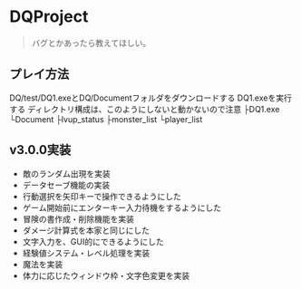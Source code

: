 # DQProject

> バグとかあったら教えてほしい。

## プレイ方法

DQ/test/DQ1.exeとDQ/Documentフォルダをダウンロードする
DQ1.exeを実行する
ディレクトリ構成は、このようにしないと動かないので注意
├DQ1.exe
└Document
 ├lvup_status
 ├monster_list
 └player_list

## v3.0.0実装

- 敵のランダム出現を実装
- データセーブ機能の実装
- 行動選択を矢印キーで操作できるようにした
- ゲーム開始前にエンターキー入力待機をするようにした
- 冒険の書作成・削除機能を実装
- ダメージ計算式を本家と同じにした
- 文字入力を、GUI的にできるようにした
- 経験値システム・レベル処理を実装
- 魔法を実装
- 体力に応じたウィンドウ枠・文字色変更を実装
